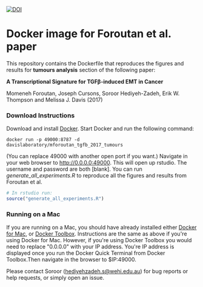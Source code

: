 [![DOI](https://zenodo.org/badge/77968598.svg)](https://zenodo.org/badge/latestdoi/77968598)

# Docker image for  Foroutan et al. paper

This repository contains the Dockerfile that reproduces the figures and results for **tumours analysis** section of the following paper:


**A Transcriptional Signature for TGFβ-induced EMT in Cancer**  

Momeneh Foroutan, Joseph Cursons, Soroor Hediyeh-Zadeh, Erik W. Thompson and Melissa J. Davis (2017)


### Download Instructions

Download and install [Docker](https://docs.docker.com). Start Docker and run the following command:

```
docker run -p 49000:8787 -d davislaboratory/mforoutan_tgfb_2017_tumours

```

(You can replace 49000 with another open port if you want.) Navigate in your web browser to 
http://0.0.0.0:49000. This will open up rstudio. The username and password are both [blank]. 
You can run *generate_all_experiments.R* to reproduce all the figures and results from Foroutan et al.

```r
# In rstudio run: 
source("generate_all_experiments.R")

```

### Running on a Mac
If you are running on a Mac, you should have already installed either [Docker for Mac](https://docs.docker.com/docker-for-mac/), or [Docker Toolbox](https://www.docker.com/products/docker-toolbox). Instructions are the same as above if you're using Docker for Mac. However, if you're using Docker Toolbox you would need to replace "0.0.0.0" with your IP address. You're IP address is displayed once you run the Docker Quick Terminal from Docker Toolbox.Then navigate in the browser to $IP:49000.


Please contact Soroor (hediyehzadeh.s@wehi.edu.au) for bug reports or help requests, or simply open an issue.











